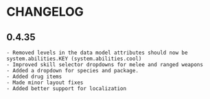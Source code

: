 # CHANGELOG

## 0.4.35	
	- Removed levels in the data model attributes should now be system.abilities.KEY (system.abilities.cool)
	- Improved skill selector dropdowns for melee and ranged weapons
	- Added a dropdown for species and package.
	- Added drug items
	- Made minor layout fixes
	- Added better support for localization